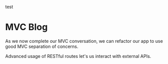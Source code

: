 test
# MVC Blog

As we now complete our MVC conversation, we can refactor our app to use good MVC separation of concerns.

Advanced usage of RESTful routes let's us interact with external APIs.
